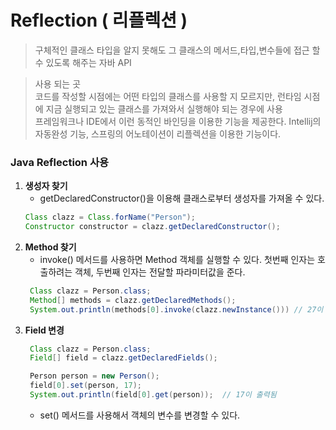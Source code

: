 # Reflection ( 리플렉션 )
> 구체적인 클래스 타입을 알지 못해도 그 클래스의 메서드,타입,변수들에 접근 할 수 있도록 해주는 자바 API

> 사용 되는 곳 <br/>
> 코드를 작성할 시점에는 어떤 타입의 클래스를 사용할 지 모르지만, 런타임 시점에 지금 실행되고 있는 클래스를 가져와서 실행해야 되는 경우에 사용<br/>
> 프레임워크나 IDE에서 이런 동적인 바인딩을 이용한 기능을 제공한다. Intellij의 자동완성 기능, 스프링의 어노테이션이 리플렉션을 이용한 기능이다.


### Java Reflection 사용
1. **생성자 찾기**
    - getDeclaredConstructor()을 이용해 클래스로부터 생성자를 가져올 수 있다.
    ```java
    Class clazz = Class.forName("Person");
    Constructor constructor = clazz.getDeclaredConstructor();
    ```
2. **Method 찾기**
   - invoke() 메서드를 사용하면 Method 객체를 실행할 수 있다. 첫번째 인자는 호출하려는 객체, 두번째 인자는 전달할 파라미터값을 준다.
   ```java
    Class clazz = Person.class;
    Method[] methods = clazz.getDeclaredMethods();    
    System.out.println(methods[0].invoke(clazz.newInstance())) // 27이 출력됨
    ```
3. **Field 변경**
   ```java
    Class clazz = Person.class;
    Field[] field = clazz.getDeclaredFields();

    Person person = new Person();
    field[0].set(person, 17);
    System.out.println(field[0].get(person));  // 17이 출력됨
    ```
   - set() 메서드를 사용해서 객체의 변수를 변경할 수 있다.

